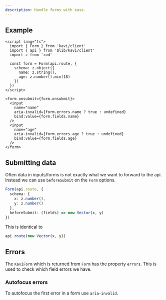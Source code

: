 ```yaml
---
description: Handle forms with ease.
---
```


## Example
```svelte
<script lang="ts">
  import { Form } from 'kavi/client'
  import { api } from '$lib/kavi/client'
  import z from 'zod'

  const form = Form(api.route, {
    schema: z.object({
      name: z.string(),
      age: z.number().min(18)
    })
  })
</script>

<form onsubmit={form.onsubmit}>
  <input
    name="name"
    aria-invalid={form.errors.name ? true : undefined}
    bind:value={form.fields.name}
  />
  <input
    name="age"
    aria-invalid={form.errors.age ? true : undefined}
    bind:value={form.fields.age}
  />
</form>
```

## Submitting data
Often data in inputs/forms is not exactly what we want to forward to the api. Instead we can use `beforeSubmit` on the `Form` options.

```ts
Form(api.route, {
  schema: {
    x: z.number(),
    y: z.number()
  },
  beforeSubmit: (fields) => new Vector(x, y)
})
```
This is identical to
```ts
api.route(new Vector(x, y))
```

## Errors
The `KaviForm` which is returned from `Form` has the property `errors`. This is used to check which field errors we have.

### Autofocus errors
To autofocus the first error in a form use `aria-invalid`.
